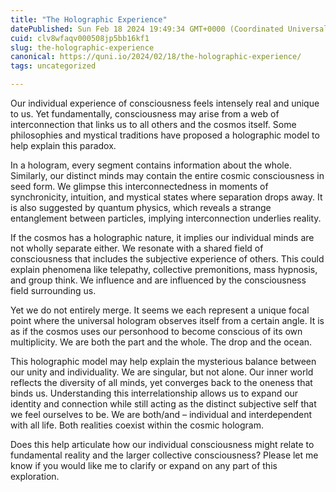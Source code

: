 ```yaml
---
title: "The Holographic Experience"
datePublished: Sun Feb 18 2024 19:49:34 GMT+0000 (Coordinated Universal Time)
cuid: clv8wfaqv000508jp5bb16kf1
slug: the-holographic-experience
canonical: https://quni.io/2024/02/18/the-holographic-experience/
tags: uncategorized

---
```


Our individual experience of consciousness feels intensely real and unique to us. Yet fundamentally, consciousness may arise from a web of interconnection that links us to all others and the cosmos itself. Some philosophies and mystical traditions have proposed a holographic model to help explain this paradox.

In a hologram, every segment contains information about the whole. Similarly, our distinct minds may contain the entire cosmic consciousness in seed form. We glimpse this interconnectedness in moments of synchronicity, intuition, and mystical states where separation drops away. It is also suggested by quantum physics, which reveals a strange entanglement between particles, implying interconnection underlies reality.

If the cosmos has a holographic nature, it implies our individual minds are not wholly separate either. We resonate with a shared field of consciousness that includes the subjective experience of others. This could explain phenomena like telepathy, collective premonitions, mass hypnosis, and group think. We influence and are influenced by the consciousness field surrounding us.

Yet we do not entirely merge. It seems we each represent a unique focal point where the universal hologram observes itself from a certain angle. It is as if the cosmos uses our personhood to become conscious of its own multiplicity. We are both the part and the whole. The drop and the ocean.

This holographic model may help explain the mysterious balance between our unity and individuality. We are singular, but not alone. Our inner world reflects the diversity of all minds, yet converges back to the oneness that binds us. Understanding this interrelationship allows us to expand our identity and connection while still acting as the distinct subjective self that we feel ourselves to be. We are both/and – individual and interdependent with all life. Both realities coexist within the cosmic hologram.

Does this help articulate how our individual consciousness might relate to fundamental reality and the larger collective consciousness? Please let me know if you would like me to clarify or expand on any part of this exploration.